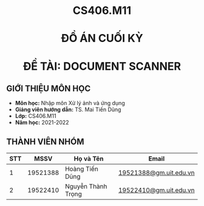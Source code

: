 <h1 align=center>CS406.M11</h1>
<h1 align=center>ĐỒ ÁN CUỐI KỲ</h1>
<h1 align=center>ĐỀ TÀI: DOCUMENT SCANNER</h1>


## **GIỚI THIỆU MÔN HỌC**

* **Môn học:** Nhập môn Xử lý ảnh và ứng dụng
* **Giảng viên hướng dẫn:** TS. Mai Tiến Dũng
* **Lớp:** CS406.M11
* **Năm học:** 2021-2022


## **THÀNH VIÊN NHÓM**
| STT    | MSSV          | Họ và Tên           | Email                   |
| ------ |---------------| --------------------|-------------------------|
| 1      | 19521388      | Hoàng Tiến Dũng   |19521388@gm.uit.edu.vn   |
| 2      | 19522410   | Nguyễn Thành Trọng    |19522410@gm.uit.edu.vn   |
